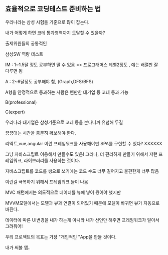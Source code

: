 ## 효율적으로 코딩테스트 준비하는 법



우리나라는 삼성 시험을 기준으로 많이 잡는다.



내가 어떻게 하면 코테 통과영역까지 도달할 수 있을까?



출제위원들의 공통적인



삼성SW 역량 테스트

IM : 1~1.5달 정도 공부하면 딸 수 있음 => 프로그래머스 레벨2정도 , 얘는 배열만 잘 다루면 됨

A : 2~6달정도 공부해야 함, (Graph,DFS/BFS)

A형을 안정적으로 통과하는 사람은 왠만한 대기업 등 코테 통과 가능

B(professional)

C(expert)



우리나라 대기업은 삼성기준으로 코테 등을 본다니까 유념해 두길

끙끙대는 시간을 충분히 확보해야 한다.





리엑트,vue,angular 이런 프레임워크를 사용해야만 SPA를 구현할 수 있다? XXXXXX

그냥 자바스크립트 이용해서 만들수도 있음! 그러나, 더 편리하게 만들기 위해서 저런 프레임워크, 라이브러리를 사용하는 것이다.

자바스크립트를 코드를 쌩으로 쓰기에는 코드 수도 너무 길어지고 불편한게 너무 많음

이런걸 극복하기 위해서 프레임워크 들이 나옴



MVC 패턴에서는 의도적으로 데이터를 뷰에 넣어 줬어야 했지만

MVVM모델에서는 모델과 뷰과 연결이 되어있기 때문에 모델이 바뀌면 뷰가 자동으로 바뀐다.



데이터에 따른 UI변경을 내가 하는게 아니라 내가 선언만 해주면 프레임워크가 알아서 그려줘어!



우리 프로젝트의 목표는 가장 "개인적인 "App을 만들 것이다.

내가 써볼 앱..

